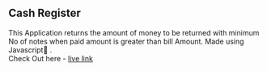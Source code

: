 ## Cash Register
This Application returns the amount of money to be returned with minimum No of notes when paid amount is greater than bill Amount. Made using Javascript🤍 .
<br />
Check Out here -  [live link](https://cash-register-mark010.netlify.app/)
